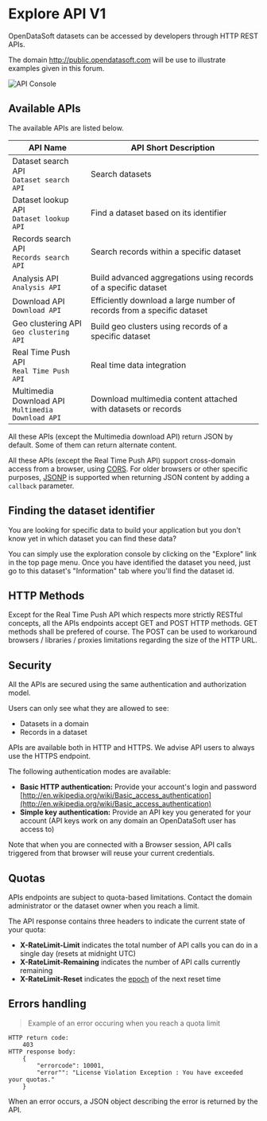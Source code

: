 # Explore API V1

OpenDataSoft datasets can be accessed by developers through HTTP REST APIs.

The domain http://public.opendatasoft.com will be use to illustrate examples given in this forum.

![API Console](v1/available_apis__console.png)

## Available APIs

The available APIs are listed below.

API Name | API Short Description
-------- | ---------------------
Dataset search API <br> `Dataset search API` | Search datasets
Dataset lookup API <br> `Dataset lookup API` | Find a dataset based on its identifier
Records search API <br> `Records search API` | Search records within a specific dataset
Analysis API <br> `Analysis API` | Build advanced aggregations using records of a specific dataset
Download API <br> `Download API` | Efficiently download a large number of records from a specific dataset
Geo clustering API <br> `Geo clustering API` | Build geo clusters using records of a specific dataset
Real Time Push API <br> `Real Time Push API` | Real time data integration
Multimedia Download API <br> `Multimedia Download API` | Download multimedia content attached with datasets or records

All these APIs (except the Multimedia download API) return JSON by default. Some of them can return alternate content.

All these APIs (except the Real Time Push API) support cross-domain access from
a browser, using [CORS](http://en.wikipedia.org/wiki/Cross-origin_resource_sharing).
For older browsers or other specific purposes, [JSONP](http://en.wikipedia.org/wiki/JSONP) is supported when
returning JSON content by adding a `callback` parameter.

## Finding the dataset identifier

You are looking for specific data to build your application but you don't know yet in which dataset you can find these
data?

You can simply use the exploration console by clicking on the "Explore" link in the top page menu. Once you have
identified the dataset you need, just go to this dataset's "Information" tab where you'll find the dataset id.

## HTTP Methods


Except for the Real Time Push API which respects more strictly RESTful concepts, all the APIs endpoints accept GET and
POST HTTP methods. GET methods shall be prefered of course. The POST can be used to workaround browsers / libraries /
proxies limitations regarding the size of the HTTP URL.

## Security

All the APIs are secured using the same authentication and authorization model.

Users can only see what they are allowed to see:

* Datasets in a domain
* Records in a dataset

APIs are available both in HTTP and HTTPS. We advise API users to always use the HTTPS endpoint.

The following authentication modes are available:

- **Basic HTTP authentication:** Provide your account's login and password
  [http://en.wikipedia.org/wiki/Basic_access_authentication](http://en.wikipedia.org/wiki/Basic_access_authentication)
- **Simple key authentication:** Provide an API key you generated for your account (API keys work on any domain an
  OpenDataSoft user has access to)

Note that when you are connected with a Browser session, API calls triggered from that browser will reuse your current
credentials.

## Quotas

APIs endpoints are subject to quota-based limitations. Contact the domain administrator or the dataset owner when you
reach a limit.

The API response contains three headers to indicate the current state of your quota:

- **X-RateLimit-Limit** indicates the total number of API calls you can do in a single day (resets at midnight UTC)
- **X-RateLimit-Remaining** indicates the number of API calls currently remaining
- **X-RateLimit-Reset** indicates the [epoch](http://en.wikipedia.org/wiki/Unix_time) of the next reset time

## Errors handling

> Example of an error occuring when you reach a quota limit

```text
HTTP return code:
    403
HTTP response body:
    {
        "errorcode": 10001,
        "error"": "License Violation Exception : You have exceeded your quotas."
    }
```

When an error occurs, a JSON object describing the error is returned by the API.
